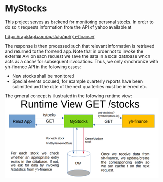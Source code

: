 # MyStocks

This project serves as backend for monitoring personal stocks. In order to do so
it requests information from the API of yahoo available at    

https://rapidapi.com/apidojo/api/yh-finance/

The response is then processed such that relevant information is retrieved and
returned to the frontend app. Note that in order not to invoke the external API on each
request we save the data in a local database which acts as a cache for subsequent invocations.
Thus, we only synchronize with yh-finance API in the following cases:  
  - New stocks shall be monitored
  - Special events occured, for example quarterly reports have been submitted and the date of the next quarterlies must be inferred etc.

The general concept is illustrated in the following runtime view:
![img.png](docs/runtime-view.png)